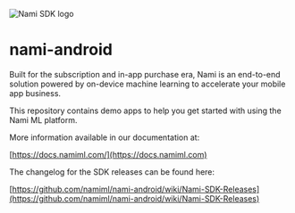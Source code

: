 ![Nami SDK logo](https://nami-brand.s3.amazonaws.com/images/Nami.SDK.RGB.Color.120x120.png)

# nami-android
Built for the subscription and in-app purchase era, Nami is an end-to-end solution powered by on-device machine learning to accelerate your mobile app business.

This repository contains demo apps to help you get started with using the Nami ML platform.

More information available in our documentation at:

[https://docs.namiml.com/](https://docs.namiml.com)

The changelog for the SDK releases can be found here:

[https://github.com/namiml/nami-android/wiki/Nami-SDK-Releases](https://github.com/namiml/nami-android/wiki/Nami-SDK-Releases)
